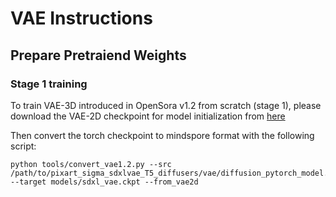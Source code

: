 # VAE Instructions

## Prepare Pretraiend Weights

### Stage 1 training
To train VAE-3D introduced in OpenSora v1.2 from scratch (stage 1), please download the VAE-2D checkpoint for model initialization from [here](https://huggingface.co/PixArt-alpha/pixart_sigma_sdxlvae_T5_diffusers/tree/main/vae)

Then convert the torch checkpoint to mindspore format with the following script:

```
python tools/convert_vae1.2.py --src /path/to/pixart_sigma_sdxlvae_T5_diffusers/vae/diffusion_pytorch_model.safetensors --target models/sdxl_vae.ckpt --from_vae2d
```
